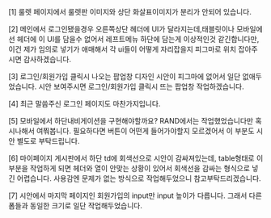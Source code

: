 [1] 룰렛 페이지에서 룰렛판 이미지와 상단 화살표이미지가 분리가 안되어 있습니다.

[2] 메인에서 로그인됐을경우 오른쪽상단 헤더에 UI가 달라지는데,태블릿이나 모바일에선 헤더에 이 UI를 담을수 없어서 레프트메뉴 하단에 담는게 이상적인것 같긴합니다만, 이건 제가 임의로 넣기가 애매해서 각 ui들이 어떻게 자리잡을지 피그마로 위치 잡아주시면 감사하겠습니다.

[3] 로그인/회원가입 클릭시 나오는 팝업창 디자인 시안이 피그마에 없어서 일단 없애두었습니다.
시안 보여주시면 로그인/회원가입 클릭시 뜨는 팝업창 작업하겠습니다.

[4] 최근 말씀주신 로그인 페이지도 마찬가지입니다.

[5] 모바일에서 하단내비게이션을 구현해야할까요? RAND에서는 작업했었습니다만 혹시나해서 여쭤봅니다.
필요하다면 버튼이 어떤게 들어가야할지 모르겠어서 이 부분도 시안 별도로 부탁드립니다.

[6] 마이페이지 게시판에서 하단 td에 회색선으로 시안이 감싸져있는데, table형태로 이부분을 작업하게 되면 헤더와 열이 안맞는 상황이 있어서 회색선을 감싸는 형식으로 넣긴 어렵습니다.
사용감엔 문제가 없는 방식으로 작업해두었으니 참고부탁드리겠습니다.

[7] 시안에서 마지막 페이지인 회원가입의 input만 input 높이가 다릅니다. 그래서 다른 폼들과 동일한 크기로 일단 작업해두었습니다.